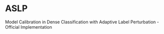 # ASLP
Model Calibration in Dense Classification with Adaptive Label Perturbation - Official Implementation
